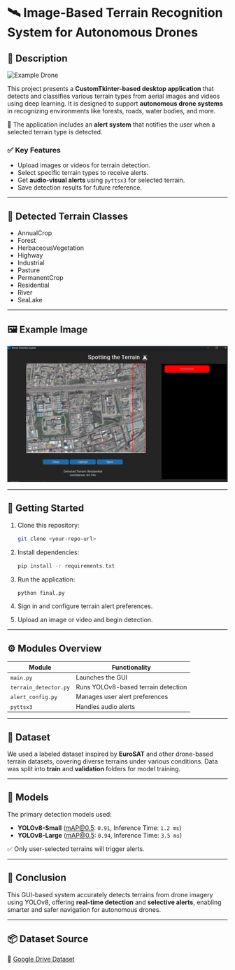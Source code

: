 
# 🛰️ Image-Based Terrain Recognition System for Autonomous Drones

## 📌 Description

![Example Drone](drone.png)

This project presents a **CustomTkinter-based desktop application** that detects and classifies various terrain types from aerial images and videos using deep learning. It is designed to support **autonomous drone systems** in recognizing environments like forests, roads, water bodies, and more.

🔔 The application includes an **alert system** that notifies the user when a selected terrain type is detected.

### ✅ Key Features
- Upload images or videos for terrain detection.
- Select specific terrain types to receive alerts.
- Get **audio-visual alerts** using `pyttsx3` for selected terrain.
- Save detection results for future reference.

---

## 🧭 Detected Terrain Classes

- AnnualCrop  
- Forest  
- HerbaceousVegetation  
- Highway  
- Industrial  
- Pasture  
- PermanentCrop  
- Residential  
- River  
- SeaLake  

---

## 🖼️ Example Image

![Example Terrain Detection](example_terrain_image.png)

---

## 🚀 Getting Started

1. Clone this repository:
   ```bash
   git clone <your-repo-url>
   ```
2. Install dependencies:
   ```bash
   pip install -r requirements.txt
   ```
3. Run the application:
   ```bash
   python final.py
   ```

4. Sign in and configure terrain alert preferences.
5. Upload an image or video and begin detection.

---

## ⚙️ Modules Overview

| Module              | Functionality                              |
|---------------------|---------------------------------------------|
| `main.py`           | Launches the GUI                            |
| `terrain_detector.py`| Runs YOLOv8-based terrain detection         |
| `alert_config.py`   | Manages user alert preferences              |
| `pyttsx3`            | Handles audio alerts                        |

---

## 📂 Dataset

We used a labeled dataset inspired by **EuroSAT** and other drone-based terrain datasets, covering diverse terrains under various conditions. Data was split into **train** and **validation** folders for model training.

---

## 🧠 Models

The primary detection models used:

- **YOLOv8-Small** (mAP@0.5: `0.91`, Inference Time: `1.2 ms`)
- **YOLOv8-Large** (mAP@0.5: `0.94`, Inference Time: `3.5 ms`)

✅ Only user-selected terrains will trigger alerts.

---

## 🏁 Conclusion

This GUI-based system accurately detects terrains from drone imagery using YOLOv8, offering **real-time detection** and **selective alerts**, enabling smarter and safer navigation for autonomous drones.

---

## 📦 Dataset Source
🔗 [Google Drive Dataset](https://drive.google.com/file/d/1pnK5brwQcKe2_IViN4_ZAu1AgCYm3Jyn/view?usp=drive_link)
